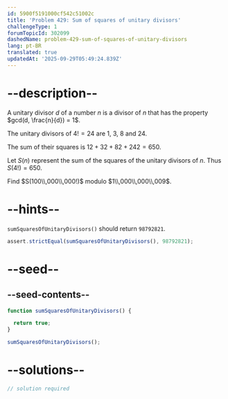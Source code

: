 ```yaml
---
id: 5900f5191000cf542c51002c
title: 'Problem 429: Sum of squares of unitary divisors'
challengeType: 1
forumTopicId: 302099
dashedName: problem-429-sum-of-squares-of-unitary-divisors
lang: pt-BR
translated: true
updatedAt: '2025-09-29T05:49:24.839Z'
---
```


# --description--

A unitary divisor $d$ of a number $n$ is a divisor of $n$ that has the property $gcd(d, \frac{n}{d}) = 1$.

The unitary divisors of $4! = 24$ are 1, 3, 8 and 24.

The sum of their squares is $12 + 32 + 82 + 242 = 650$.

Let $S(n)$ represent the sum of the squares of the unitary divisors of $n$. Thus $S(4!) = 650$.

Find $S(100\\,000\\,000!)$ modulo $1\\,000\\,000\\,009$.

# --hints--

`sumSquaresOfUnitaryDivisors()` should return `98792821`.

```js
assert.strictEqual(sumSquaresOfUnitaryDivisors(), 98792821);
```

# --seed--

## --seed-contents--

```js
function sumSquaresOfUnitaryDivisors() {

  return true;
}

sumSquaresOfUnitaryDivisors();
```

# --solutions--

```js
// solution required
```
